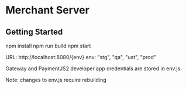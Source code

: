 # Merchant Server

## Getting Started

npm install
npm run build
npm start

URL: http://localhost:8080/{env}
env: "stg", "qa", "uat", "prod"

Gateway and PaymentJS2 developer app credentials are stored in env.js

Note: changes to env.js require rebuilding
